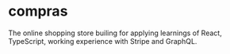 # compras
The online shopping store builing for applying learnings of React, TypeScript, working experience with Stripe and GraphQL. 
